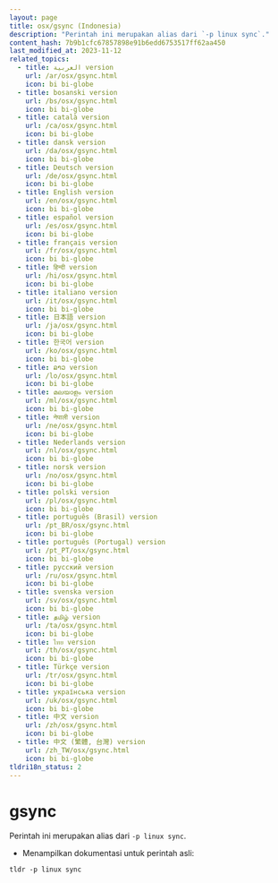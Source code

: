 ```yaml
---
layout: page
title: osx/gsync (Indonesia)
description: "Perintah ini merupakan alias dari `-p linux sync`."
content_hash: 7b9b1cfc67857898e91b6edd6753517ff62aa450
last_modified_at: 2023-11-12
related_topics:
  - title: العربية version
    url: /ar/osx/gsync.html
    icon: bi bi-globe
  - title: bosanski version
    url: /bs/osx/gsync.html
    icon: bi bi-globe
  - title: català version
    url: /ca/osx/gsync.html
    icon: bi bi-globe
  - title: dansk version
    url: /da/osx/gsync.html
    icon: bi bi-globe
  - title: Deutsch version
    url: /de/osx/gsync.html
    icon: bi bi-globe
  - title: English version
    url: /en/osx/gsync.html
    icon: bi bi-globe
  - title: español version
    url: /es/osx/gsync.html
    icon: bi bi-globe
  - title: français version
    url: /fr/osx/gsync.html
    icon: bi bi-globe
  - title: हिन्दी version
    url: /hi/osx/gsync.html
    icon: bi bi-globe
  - title: italiano version
    url: /it/osx/gsync.html
    icon: bi bi-globe
  - title: 日本語 version
    url: /ja/osx/gsync.html
    icon: bi bi-globe
  - title: 한국어 version
    url: /ko/osx/gsync.html
    icon: bi bi-globe
  - title: ລາວ version
    url: /lo/osx/gsync.html
    icon: bi bi-globe
  - title: മലയാളം version
    url: /ml/osx/gsync.html
    icon: bi bi-globe
  - title: नेपाली version
    url: /ne/osx/gsync.html
    icon: bi bi-globe
  - title: Nederlands version
    url: /nl/osx/gsync.html
    icon: bi bi-globe
  - title: norsk version
    url: /no/osx/gsync.html
    icon: bi bi-globe
  - title: polski version
    url: /pl/osx/gsync.html
    icon: bi bi-globe
  - title: português (Brasil) version
    url: /pt_BR/osx/gsync.html
    icon: bi bi-globe
  - title: português (Portugal) version
    url: /pt_PT/osx/gsync.html
    icon: bi bi-globe
  - title: русский version
    url: /ru/osx/gsync.html
    icon: bi bi-globe
  - title: svenska version
    url: /sv/osx/gsync.html
    icon: bi bi-globe
  - title: தமிழ் version
    url: /ta/osx/gsync.html
    icon: bi bi-globe
  - title: ไทย version
    url: /th/osx/gsync.html
    icon: bi bi-globe
  - title: Türkçe version
    url: /tr/osx/gsync.html
    icon: bi bi-globe
  - title: українська version
    url: /uk/osx/gsync.html
    icon: bi bi-globe
  - title: 中文 version
    url: /zh/osx/gsync.html
    icon: bi bi-globe
  - title: 中文 (繁體, 台灣) version
    url: /zh_TW/osx/gsync.html
    icon: bi bi-globe
tldri18n_status: 2
---
```

# gsync

Perintah ini merupakan alias dari `-p linux sync`.

- Menampilkan dokumentasi untuk perintah asli:

`tldr -p linux sync`
